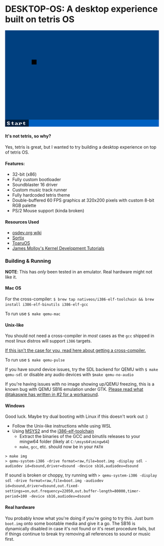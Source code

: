# DESKTOP-OS: A desktop experience built on tetris OS 

![screenshot](images/0.png)

#### It's not tetris, so why?
Yes, tetris is great, but I wanted to try building a desktop experience on top of tetris OS.

#### Features:
- 32-bit (x86)
- Fully custom bootloader
- Soundblaster 16 driver
- Custom music track runner
- Fully hardcoded tetris theme 
- Double-buffered 60 FPS graphics at 320x200 pixels with custom 8-bit RGB palette
- PS/2 Mouse support (kinda broken)

#### Resources Used
- [osdev.org wiki](https://wiki.osdev.org/Main_Page)
- [Sortix](https://sortix.org)
- [ToaruOS](https://toaruos.org)
- [James Molloy's Kernel Development Tutorials](http://www.jamesmolloy.co.uk/tutorial_html/)

### Building & Running
**NOTE**: This has *only* been tested in an emulator. Real hardware might not like it.

#### Mac OS
For the cross-compiler: `$ brew tap nativeos/i386-elf-toolchain && brew install i386-elf-binutils i386-elf-gcc`

To run use `$ make qemu-mac`

#### Unix-like
You should not need a cross-compiler in *most* cases as the `gcc` shipped in most linux distros will support `i386` targets.

[If this isn't the case for you, read here about getting a cross-compiler.](https://wiki.osdev.org/GCC_Cross-Compiler)

To run use `$ make qemu-pulse`

If you have sound device issues, try the SDL backend for QEMU with `$ make qemu-sdl` or disable any audio devices with `$make qemu-no-audio`

If you're having issues with no image showing up/QEMU freezing, this is a known bug with QEMU SB16 emulation under GTK. [Please read what @takaswie has written in #2 for a workaround](https://github.com/jdah/tetris-os/issues/2#issuecomment-824773889).

#### Windows

Good luck. Maybe try dual booting with Linux if this doesn't work out :)

- Follow the Unix-like instructions while using WSL 
- Using  [MSYS2](https://www.msys2.org/) and the [i386-elf-toolchain](https://github.com/nativeos/i386-elf-toolchain/releases)
  - Extract the binaries of the GCC and binutils releases to your mingw64 folder (likely at `C:\msys64\mingw64`)
  - `make`, `gcc`, etc. should now be in your `PATH`

```
> make img
> qemu-system-i386 -drive format=raw,file=boot.img -display sdl -audiodev id=dsound,driver=dsound -device sb16,audiodev=dsound
```

If sound is broken or choppy, try running with  `> qemu-system-i386 -display sdl -drive format=raw,file=boot.img -audiodev id=dsound,driver=dsound,out.fixed-settings=on,out.frequency=22050,out.buffer-length=80000,timer-period=100 -device sb16,audiodev=dsound`

#### Real hardware
You probably know what you're doing if you're going to try this. Just burn `boot.img` onto some bootable media and give it a go. The SB16 is dynamically disabled in case it's not found or it's reset procedure fails, but if things continue to break try removing all references to sound or music first.
